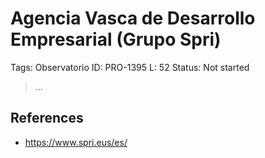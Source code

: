# Agencia Vasca de Desarrollo Empresarial (Grupo Spri)

Tags: Observatorio
ID: PRO-1395
L: 52
Status: Not started

> …
> 

## References

- https://www.spri.eus/es/